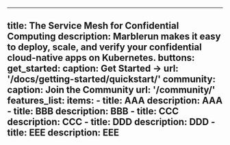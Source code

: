 ---

title: The Service Mesh for Confidential Computing
description:
  Marblerun makes it easy to deploy, scale, and verify your confidential cloud-native apps on Kubernetes.
buttons:
  get_started:
    caption: Get Started →
    url: '/docs/getting-started/quickstart/'
  community:
    caption: Join the Community
    url: '/community/'
features_list:
  items:
    - title: AAA
      description:
        AAA
    - title: BBB
      description:
        BBB
    - title: CCC
      description:
        CCC
    - title: DDD
      description:
        DDD
    - title: EEE
      description:
        EEE
---